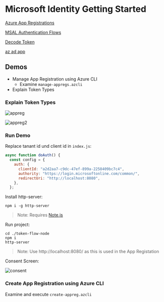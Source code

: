 # Microsoft Identity Getting Started

[Azure App Registrations](https://docs.microsoft.com/en-us/azure/active-directory/develop/quickstart-register-apps)

[MSAL Authentication Flows](https://docs.microsoft.com/en-us/azure/active-directory/develop/msal-authentication-flows)

[Decode Token](http://jwt.ms/)

[az ad app](https://docs.microsoft.com/en-us/cli/azure/ad/app?view=azure-cli-latest)

## Demos

- Manage App Registration using Azure CLI 
  - Examine `manage-appregs.azcli`
- Explain Token Types

### Explain Token Types

![appreg](_images/app-reg.jpg)

![appreg2](_images/app-reg2.jpg)

### Run Demo

Replace tanant id und client id in `index.js`:

```javascript
async function doAuth() {
  const config = {
    auth: {
      clientId: "a2d2aa7-c9dc-47ef-899a-2258409bc7c4",
      authority: "https://login.microsoftonline.com/common/",
      redirectUri: "http://localhost:8080",
    },
  };
```

Install http-server:

```
npm i -g http-server
```

> Note: Requires [Note.js](https://nodejs.org/download/release/v10.23.0/)

Run project:

```
cd ./token-flow-node
npm i
http-server
```

> Note: Use http://localhost:8080/ as this is used in the App Registation

Consent Screen:

![consent](_images/consent.jpg)

### Create App Registration using Azure CLI

Examine and execute `create-appreg.azcli`
